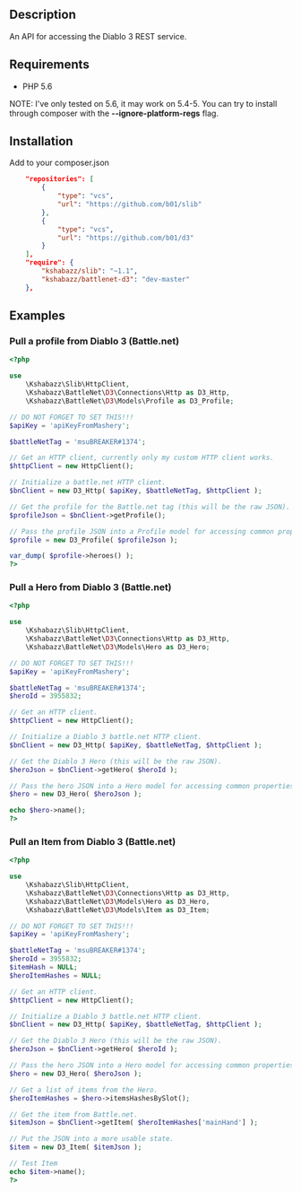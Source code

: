 ## Description

An API for accessing the Diablo 3 REST service.

## Requirements

* PHP 5.6

NOTE: I've only tested on 5.6, it may work on 5.4-5. You can try to install
through composer with the **--ignore-platform-regs** flag.

## Installation

Add to your composer.json

```json
	"repositories": [
		{
			"type": "vcs",
			"url": "https://github.com/b01/slib"
		},
		{
			"type": "vcs",
			"url": "https://github.com/b01/d3"
		}
	],
	"require": {
		"kshabazz/slib": "~1.1",
		"kshabazz/battlenet-d3": "dev-master"
	},
```


## Examples

### Pull a profile from Diablo 3 (Battle.net)

```php
<?php

use
	\Kshabazz\Slib\HttpClient,
	\Kshabazz\BattleNet\D3\Connections\Http as D3_Http,
	\Kshabazz\BattleNet\D3\Models\Profile as D3_Profile;

// DO NOT FORGET TO SET THIS!!!
$apiKey = 'apiKeyFromMashery';

$battleNetTag = 'msuBREAKER#1374';

// Get an HTTP client, currently only my custom HTTP client works.
$httpClient = new HttpClient();

// Initialize a battle.net HTTP client.
$bnClient = new D3_Http( $apiKey, $battleNetTag, $httpClient );

// Get the profile for the Battle.net tag (this will be the raw JSON).
$profileJson = $bnClient->getProfile();

// Pass the profile JSON into a Profile model for accessing common properties.
$profile = new D3_Profile( $profileJson );

var_dump( $profile->heroes() );
?>
```

### Pull a Hero from Diablo 3 (Battle.net)

```php
<?php

use
	\Kshabazz\Slib\HttpClient,
	\Kshabazz\BattleNet\D3\Connections\Http as D3_Http,
	\Kshabazz\BattleNet\D3\Models\Hero as D3_Hero;

// DO NOT FORGET TO SET THIS!!!
$apiKey = 'apiKeyFromMashery';

$battleNetTag = 'msuBREAKER#1374';
$heroId = 3955832;

// Get an HTTP client.
$httpClient = new HttpClient();

// Initialize a Diablo 3 battle.net HTTP client.
$bnClient = new D3_Http( $apiKey, $battleNetTag, $httpClient );

// Get the Diablo 3 Hero (this will be the raw JSON).
$heroJson = $bnClient->getHero( $heroId );

// Pass the hero JSON into a Hero model for accessing common properties.
$hero = new D3_Hero( $heroJson );

echo $hero->name();
?>
```

### Pull an Item from Diablo 3 (Battle.net)

```php
<?php

use
	\Kshabazz\Slib\HttpClient,
	\Kshabazz\BattleNet\D3\Connections\Http as D3_Http,
	\Kshabazz\BattleNet\D3\Models\Hero as D3_Hero,
	\Kshabazz\BattleNet\D3\Models\Item as D3_Item;

// DO NOT FORGET TO SET THIS!!!
$apiKey = 'apiKeyFromMashery';

$battleNetTag = 'msuBREAKER#1374';
$heroId = 3955832;
$itemHash = NULL;
$heroItemHashes = NULL;

// Get an HTTP client.
$httpClient = new HttpClient();

// Initialize a Diablo 3 battle.net HTTP client.
$bnClient = new D3_Http( $apiKey, $battleNetTag, $httpClient );

// Get the Diablo 3 Hero (this will be the raw JSON).
$heroJson = $bnClient->getHero( $heroId );

// Pass the hero JSON into a Hero model for accessing common properties.
$hero = new D3_Hero( $heroJson );

// Get a list of items from the Hero.
$heroItemHashes = $hero->itemsHashesBySlot();

// Get the item from Battle.net.
$itemJson = $bnClient->getItem( $heroItemHashes['mainHand'] );

// Put the JSON into a more usable state.
$item = new D3_Item( $itemJson );

// Test Item
echo $item->name();
?>
```